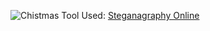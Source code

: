 ![Chistmas](/images/ChristmasCard.png)
Tool Used: [Steganagraphy Online](https://stylesuxx.github.io/steganography/)
